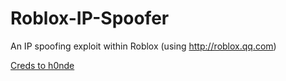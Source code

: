 # Roblox-IP-Spoofer

An IP spoofing exploit within Roblox (using http://roblox.qq.com)

[Creds to h0nde](https://github.com/h0nde)
